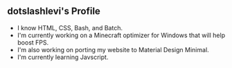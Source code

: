## dotslashlevi's Profile
- I know HTML, CSS, Bash, and Batch.
- I'm currently working on a Minecraft optimizer for Windows that will help boost FPS. 
- I'm also working on porting my website to Material Design Minimal.
- I'm currently learning Javscript.
